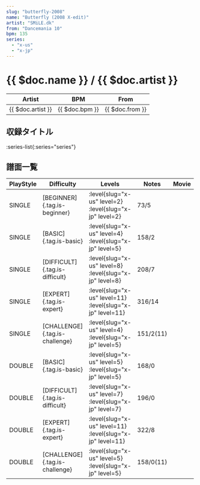 ```yaml
---
slug: "butterfly-2008"
name: "Butterfly (2008 X-edit)"
artist: "SMiLE.dk"
from: "Dancemania 10"
bpm: 135
series:
  - "x-us"
  - "x-jp"
---
```


# {{ $doc.name }} / {{ $doc.artist }}

|Artist|BPM|From|
|------|---|----|
|{{ $doc.artist }}|{{ $doc.bpm }}|{{ $doc.from }}|

## 収録タイトル

:series-list{:series="series"}

## 譜面一覧

|PlayStyle|Difficulty|Levels|Notes|Movie|
|---------|----------|------|-----|-----|
|SINGLE|[BEGINNER]{.tag.is-beginner}|<div class="field is-grouped is-grouped-multiline"> :level{slug="x-us" level=2} :level{slug="x-jp" level=2}</div>|73/5||
|SINGLE|[BASIC]{.tag.is-basic}|<div class="field is-grouped is-grouped-multiline"> :level{slug="x-us" level=4} :level{slug="x-jp" level=5}</div>|158/2||
|SINGLE|[DIFFICULT]{.tag.is-difficult}|<div class="field is-grouped is-grouped-multiline"> :level{slug="x-us" level=8} :level{slug="x-jp" level=8}</div>|208/7||
|SINGLE|[EXPERT]{.tag.is-expert}|<div class="field is-grouped is-grouped-multiline"> :level{slug="x-us" level=11} :level{slug="x-jp" level=11}</div>|316/14||
|SINGLE|[CHALLENGE]{.tag.is-challenge}|<div class="field is-grouped is-grouped-multiline"> :level{slug="x-us" level=4} :level{slug="x-jp" level=5}</div>|151/2(11)||
|DOUBLE|[BASIC]{.tag.is-basic}|<div class="field is-grouped is-grouped-multiline"> :level{slug="x-us" level=5} :level{slug="x-jp" level=5}</div>|168/0||
|DOUBLE|[DIFFICULT]{.tag.is-difficult}|<div class="field is-grouped is-grouped-multiline"> :level{slug="x-us" level=7} :level{slug="x-jp" level=7}</div>|196/0||
|DOUBLE|[EXPERT]{.tag.is-expert}|<div class="field is-grouped is-grouped-multiline"> :level{slug="x-us" level=11} :level{slug="x-jp" level=11}</div>|322/8||
|DOUBLE|[CHALLENGE]{.tag.is-challenge}|<div class="field is-grouped is-grouped-multiline"> :level{slug="x-us" level=5} :level{slug="x-jp" level=5}</div>|158/0(11)||
